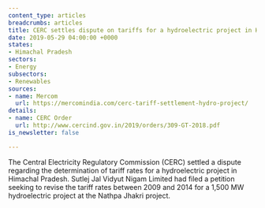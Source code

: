 ```yaml
---
content_type: articles
breadcrumbs: articles
title: CERC settles dispute on tariffs for a hydroelectric project in Himachal Pradesh
date: 2019-05-29 04:00:00 +0000
states:
- Himachal Pradesh
sectors:
- Energy
subsectors:
- Renewables
sources:
- name: Mercom
  url: https://mercomindia.com/cerc-tariff-settlement-hydro-project/
details:
- name: CERC Order
  url: http://www.cercind.gov.in/2019/orders/309-GT-2018.pdf
is_newsletter: false

---
```

The Central Electricity Regulatory Commission (CERC) settled a dispute regarding the determination of tariff rates for a hydroelectric project in Himachal Pradesh. Sutlej Jal Vidyut Nigam Limited had filed a petition seeking to revise the tariff rates between 2009 and 2014 for a 1,500 MW hydroelectric project at the Nathpa Jhakri project.
